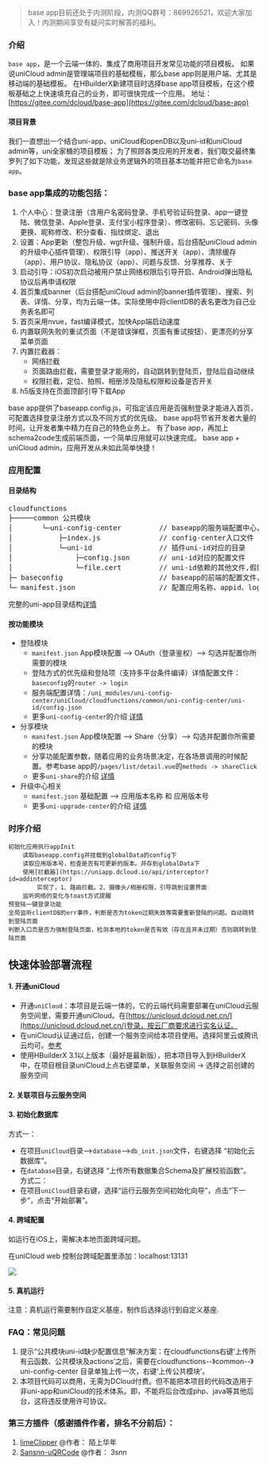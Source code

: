 > base app目前还处于内测阶段，内测QQ群号：869926521，欢迎大家加入！内测期间享受有疑问实时解答的福利。

### 介绍
`base app`，是一个云端一体的、集成了商用项目开发常见功能的项目模板。
如果说uniCloud admin是管理端项目的基础模板，那么base app则是用户端、尤其是移动端的基础模板。
在HBuilderX新建项目时选择base app项目模板，在这个模板基础之上快速填充自己的业务，即可很快完成一个应用。
地址：[https://gitee.com/dcloud/base-app](https://gitee.com/dcloud/base-app)

#### 项目背景
我们一直想出一个结合uni-app、uniCloud和openDB以及uni-id和uniCloud admin等，uni全家桶的项目模板；
为了照顾各类应用的开发者，我们取交最终集罗列了如下功能，发现这些就是除业务逻辑外的项目基本功能并把它命名为`base app`。

### base app集成的功能包括：
1. 个人中心：登录注册（含用户名密码登录、手机号验证码登录、app一键登陆、微信登录、Apple登录、支付宝小程序登录）、修改密码、忘记密码、头像更换、昵称修改、积分查看、指纹绑定、退出
2. 设置：App更新（整包升级、wgt升级、强制升级，后台搭配uniCloud admin的升级中心插件管理）、权限引导（app）、推送开关（app）、清除缓存（app）、用户协议、隐私协议（app）、问题与反馈、分享推荐、关于
3. 启动引导：iOS初次启动被用户禁止网络权限后引导开启、Android弹出隐私协议后再申请权限
4. 首页集成banner（后台搭配uniCloud admin的banner插件管理）、搜索、列表、详情、分享，均为云端一体。实际使用中将clientDB的表名更改为自己业务表名即可
5. 首页采用nvue，fast编译模式，加快App端启动速度
6. 内置联网失败的重试页面（不是错误弹框，页面有重试按钮）、更漂亮的分享菜单页面
7. 内置拦截器：
	- 网络拦截
	- 页面路由拦截，需要登录才能用的，自动跳转到登陆页，登陆后自动继续
	- 权限拦截，定位、拍照、相册涉及隐私权限和设备是否开关
8. h5版支持在页面顶部引导下载App

base app提供了baseapp.config.js，可指定该应用是否强制登录才能进入首页，可配置选择登录注册方式以及不同方式的优先级。
base app将节省开发者大量的时间，让开发者集中精力在自己的特色业务上。
有了base app，再加上schema2code生成前端页面，一个简单应用就可以快速完成。
base app + uniCloud admin，应用开发从未如此简单快捷！

### 应用配置
#### 目录结构
<pre>
cloudfunctions
├─────common 公共模块
│		└─uni-config-center			// baseapp的服务端配置中心，项目所有云函数的配置在这里填写
│			├─index.js				// config-center入口文件
│			└─uni-id				// 插件uni-id对应的目录
│				├─config.json		// uni-id对应的配置文件
│				└─file.cert			// uni-id依赖的其他文件,假如你使用微信发红包功能，需要的证书文件就是放到这里
├─ baseconfig						// baseapp的前端的配置文件，项目所有模块的配置在这里填写。详见该文件的代码注释。
└─ manifest.json					// 配置应用名称、appid、logo、版本等打包信息，[详情](https://uniapp.dcloud.io/collocation/manifest)
</pre>
完整的uni-app目录结构[详情](https://uniapp.dcloud.io/frame?id=%e7%9b%ae%e5%bd%95%e7%bb%93%e6%9e%84)
#### 按功能模块
- 登陆模块
	+ `manifest.json` App模块配置 --> OAuth（登录鉴权）--> 勾选并配置你所需要的模块
	+ 登陆方式的优先级和登陆项（支持多平台条件编译）详情配置文件：`baseconfig`的`router -> login`
	+ 服务端配置详情：`/uni_modules/uni-config-center/uniCloud/cloudfunctions/common/uni-config-center/uni-id/config.json`
	+ 更多`uni-config-center`的介绍 [详情](https://ext.dcloud.net.cn/plugin?id=4425)
- 分享模块
	+ `manifest.json` App模块配置 --> Share（分享）--> 勾选并配置你所需要的模块
	+ 分享功能配置参数，随着应用的业务场景决定，在各场景调用的时候配置。参考base app的`/pages/list/detail.vue`的`methods -> shareClick`
	+ 更多`uni-share`的介绍 [详情](https://ext.dcloud.net.cn/plugin?id=4860)
- 升级中心相关
	+ `manifest.json` 基础配置 --> 应用版本名称 和 应用版本号
	+ 更多`uni-upgrade-center`的介绍 [详情](https://uniapp.dcloud.io/uniCloud/upgrade-center)

### 时序介绍
	初始化应用执行appInit
		读取baseapp.config并挂载到globalData的config下
		读取应用版本号，检查是否有可更新的版本。并存到globalData下
		使用[拦截器](https://uniapp.dcloud.io/api/interceptor?id=addinterceptor)
			实现了，1、路由拦截。2、摄像头/相册权限，引导跳到设置界面
		监听网络的变化与toast方式提醒
	预登陆一键登录功能
	全局监听clientDB的err事件，判断是否为token过期失效等需要重新登陆的问题。自动跳转到登陆页面
	判断入口页是否为强制登陆页面，检测本地的token是否有效（存在且并未过期）否则跳转到登陆页面

## 快速体验部署流程
#### 1. 开通uniCloud
- 开通`uniCloud`：本项目是云端一体的，它的云端代码需要部署在uniCloud云服务空间里，需要开通uniCloud。在[https://unicloud.dcloud.net.cn/](https://unicloud.dcloud.net.cn/)登录，按云厂商要求进行实名认证。
- 在uniCloud认证通过后，创建一个服务空间给本项目使用。选择阿里云或腾讯云均可。[参考](https://uniapp.dcloud.net.cn/uniCloud/price)
- 使用HBuilderX 3.1以上版本（最好是最新版），把本项目导入到HBuilderX中，在项目根目录uniCloud上点右键菜单，关联服务空间 -> 选择之前创建的服务空间

#### 2. 关联项目与云服务空间

#### 3. 初始化数据库
方式一：
- 在项目`uniCloud`目录-->`database`-->`db_init.json`文件，右键选择 “初始化云数据库”。
- 在`database`目录，右键选择 “上传所有数据集合Schema及扩展校验函数”。
方式二：
- 在项目`uniCloud`目录右键，选择“运行云服务空间初始化向导”，点击“下一步”，点击“开始部署”。

#### 4. 跨域配置

如运行在iOS上，需解决本地页面跨域问题。

在uniCloud web 控制台跨域配置里添加：localhost:13131

![](https://vkceyugu.cdn.bspapp.com/VKCEYUGU-dc-site/a60dd5c0-614e-11eb-8d54-21c4ca4ce5d7.jpg)

#### 5. 真机运行
注意：真机运行需要制作自定义基座，制作后选择运行到自定义基座.

### FAQ：常见问题

1. 提示“公共模块uni-id缺少配置信息”解决方案：在cloudfunctions右键‘上传所有云函数、公共模块及actions’之后，需要在cloudfunctions--》common--》uni-config-center 目录单独上传一次，右键‘上传公共模块’。
2. 本项目代码可以商用，无需为DCloud付费。但不能把本项目的代码改造用于非uni-app和uniCloud的技术体系。即，不能将后台改成php、java等其他后台，这将违反使用许可协议。

### 第三方插件（感谢插件作者，排名不分前后）：
1. [limeClipper](https://ext.dcloud.net.cn/plugin?id=3594) @作者： 陌上华年
2. [Sansnn-uQRCode](https://ext.dcloud.net.cn/plugin?id=1287) @作者： 3snn